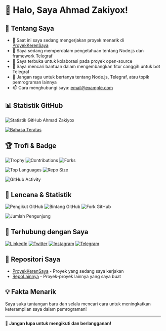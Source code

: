 # 👋 Halo, Saya Ahmad Zakiyox!

## 🚀 Tentang Saya
- 🔭 Saat ini saya sedang mengerjakan proyek menarik di [ProyekKerenSaya](https://github.com/ahmadzakiyox/ProyekKerenSaya)
- 🌱 Saya sedang memperdalam pengetahuan tentang Node.js dan framework Telegraf
- 👯 Saya terbuka untuk kolaborasi pada proyek open-source
- 🤔 Saya mencari bantuan dalam mengembangkan fitur canggih untuk bot Telegraf
- 💬 Jangan ragu untuk bertanya tentang Node.js, Telegraf, atau topik pemrograman lainnya
- 📫 Cara menghubungi saya: [email@example.com](mailto:email@example.com)

## 📊 Statistik GitHub

![Statistik GitHub Ahmad Zakiyox](https://github-readme-stats.vercel.app/api?username=ahmadzakiyox&show_icons=true&hide_title=true&count_private=true&hide=prs&theme=radical)

[![Bahasa Teratas](https://github-readme-stats.vercel.app/api/top-langs/?username=ahmadzakiyox&layout=compact&theme=radical)](https://github.com/ahmadzakiyox)

## 🏆 Trofi & Badge

![Trophy](https://img.shields.io/github/commit-activity/m/ahmadzakiyox?style=for-the-badge&logo=github&label=Commits) ![Contributions](https://img.shields.io/github/contributors/ahmadzakiyox?style=for-the-badge&logo=github&label=Contributors) ![Forks](https://img.shields.io/github/forks/ahmadzakiyox?style=for-the-badge&logo=github&label=Forks)

![Top Languages](https://img.shields.io/github/languages/top/ahmadzakiyox?style=for-the-badge&logo=github&label=Top%20Languages) ![Repo Size](https://img.shields.io/github/repo-size/ahmadzakiyox/ProyekKerenSaya?style=for-the-badge&logo=github&label=Repo%20Size)

![GitHub Activity](https://activity-graph.herokuapp.com/graph?username=ahmadzakiyox&theme=react-dark)

## 🏅 Lencana & Statistik

![Pengikut GitHub](https://img.shields.io/github/followers/ahmadzakiyox?style=for-the-badge&label=Follow&logo=github) ![Bintang GitHub](https://img.shields.io/github/stars/ahmadzakiyox?style=for-the-badge&label=Stars&logo=github) ![Fork GitHub](https://img.shields.io/github/forks/ahmadzakiyox?style=for-the-badge&label=Forks&logo=github)

![Jumlah Pengunjung](https://profile-counter.glitch.me/ahmadzakiyox/count.svg)

## 🔗 Terhubung dengan Saya

[![LinkedIn](https://img.shields.io/badge/LinkedIn-Terhubung-blue?style=for-the-badge&logo=linkedin&logoColor=white)](https://www.linkedin.com/in/ahmadzakiyox/)
[![Twitter](https://img.shields.io/badge/Twitter-Follow-blue?style=for-the-badge&logo=twitter&logoColor=white)](https://twitter.com/ahmadzakiyox)
[![Instagram](https://img.shields.io/badge/Instagram-Follow-orange?style=for-the-badge&logo=instagram&logoColor=white)](https://www.instagram.com/ahmadzaki_yo/)
[![Telegram](https://img.shields.io/badge/Telegram-Chat-blue?style=for-the-badge&logo=telegram&logoColor=white)](https://t.me/ahmadzakiyo)

## 📂 Repositori Saya

- [ProyekKerenSaya](https://github.com/ahmadzakiyox/ProyekKerenSaya) - Proyek yang sedang saya kerjakan
- [RepoLainnya](https://github.com/ahmadzakiyox/RepoLainnya) - Proyek-proyek lainnya yang saya buat

## 💡 Fakta Menarik
Saya suka tantangan baru dan selalu mencari cara untuk meningkatkan keterampilan saya dalam pemrograman!

---

🔗 **Jangan lupa untuk mengikuti dan berlangganan!**


